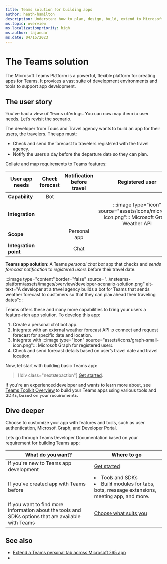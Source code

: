 ```yaml
---
title: Teams solution for building apps
author: heath-hamilton
description: Understand how to plan, design, build, extend to Microsoft 365, test, distribute, monetize, and integrate your app with Teams.
ms.topic: overview
ms.localizationpriority: high
ms.author: lajanuar
ms.date: 04/16/2023
---
```

# The Teams solution

The Microsoft Teams Platform is a powerful, flexible platform for creating apps for Teams. It provides a vast suite of development environments and tools to support app development.

## The user story

You've had a view of Teams offerings. You can now map them to user needs. Let’s revisit the scenario.

The developer from Tours and Travel agency wants to build an app for their users, the travelers. The app must:

- Check and send the forecast to travelers registered with the travel agency.
- Notify the users a day before the departure date so they can plan.

Collate and map requirements to Teams features:

| User app needs | Check forecast | Notification before travel | Registered user |
| --- |:---:|:---:|:---:|
| **Capability** | Bot | &nbsp; | &nbsp; |
| **Integration** | &nbsp; | &nbsp; | :::image type="icon" source="assets/icons/microsoft-icon.png"::: Microsoft Graph, Weather API |
| **Scope** | &nbsp; | Personal app | &nbsp; |
| **Integration point** | &nbsp; | Chat | &nbsp; |

**Teams app solution**: A Teams *personal chat bot* app that checks and *sends forecast notification* to *registered users* before their travel date.

:::image type="content" border="false" source="../msteams-platform/assets/images/overview/developer-scenario-solution.png" alt-text="A developer at a travel agency builds a bot for Teams that sends weather forecast to customers so that they can plan ahead their traveling dates":::

Teams offers these and many more capabilities to bring your users a feature-rich app solution. To develop this app:

1. Create a personal chat bot app.
1. Integrate with an external weather forecast API to connect and request forecast for specific date and location.
1. Integrate with :::image type="icon" source="assets/icons/graph-small-icon.png"::: Microsoft Graph for registered users.
1. Check and send forecast details based on user's travel date and travel location.

Now, let start with building basic Teams app:

> [!div class="nextstepaction"]
> [Get started](get-started/get-started-overview.md).

If you're an experienced developer and wants to learn more about, see [Teams Toolkit Overview](toolkit/teams-toolkit-fundamentals.md) to build your Teams apps using various tools and SDKs, based on your requirements.

## Dive deeper

Choose to customize your app with features and tools, such as user authentication, Microsoft Graph, and Developer Portal.

Lets go through Teams Developer Documentation based on your requirement for building Teams app:

| What do you want? | Where to go |
| --------| --------|
| If you're new to Teams app development | [Get started](get-started/get-started-overview.md) |
|If you've created app with Teams before | <li> Tools and SDKs <br><li> Build modules for tabs, bots, message extensions, meeting app, and more. |
| If you want to find more information about the tools and SDKs options that are available with Teams | [Choose what suits you](get-started/choose-what-suits-you.md) |

## See also

- [Extend a Teams personal tab across Microsoft 365 app](m365-apps/extend-m365-teams-personal-tab.md)
-
